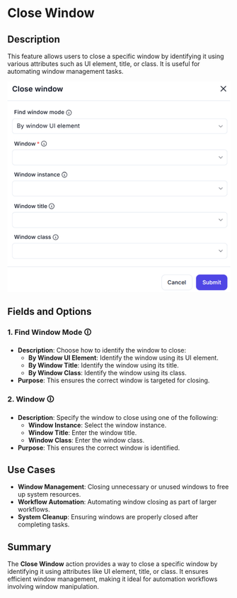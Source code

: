 # Close Window  

## Description

This feature allows users to close a specific window by identifying it using various attributes such as UI element, title, or class. It is useful for automating window management tasks.  

![Close Window](close-window.png)  

## Fields and Options  

### 1. **Find Window Mode** 🛈

- **Description**: Choose how to identify the window to close:  
  - **By Window UI Element**: Identify the window using its UI element.  
  - **By Window Title**: Identify the window using its title.  
  - **By Window Class**: Identify the window using its class.  
- **Purpose**: This ensures the correct window is targeted for closing.  

### 2. **Window** 🛈

- **Description**: Specify the window to close using one of the following:  
  - **Window Instance**: Select the window instance.  
  - **Window Title**: Enter the window title.  
  - **Window Class**: Enter the window class.  
- **Purpose**: This ensures the correct window is identified.  

## Use Cases

- **Window Management**: Closing unnecessary or unused windows to free up system resources.  
- **Workflow Automation**: Automating window closing as part of larger workflows.  
- **System Cleanup**: Ensuring windows are properly closed after completing tasks.  

## Summary

The **Close Window** action provides a way to close a specific window by identifying it using attributes like UI element, title, or class. It ensures efficient window management, making it ideal for automation workflows involving window manipulation.  
